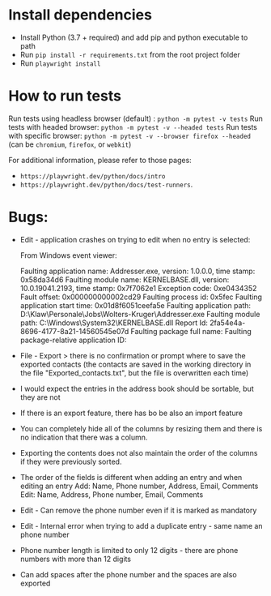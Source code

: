# Install dependencies
- Install Python (3.7 + required) and add pip and python executable to path
- Run `pip install -r requirements.txt` from the root project folder
- Run `playwright install`

# How to run tests
Run tests using headless browser (default) : `python -m pytest -v tests`
Run tests with headed browser: `python -m pytest -v --headed tests`
Run tests with specific browser: `python -m pytest -v --browser firefox --headed`
 (can be `chromium`, `firefox`, or `webkit`)

For additional information, please refer to those pages:
- `https://playwright.dev/python/docs/intro`
- `https://playwright.dev/python/docs/test-runners`.

# Bugs:
- Edit - application crashes on trying to edit when no entry is selected:

  From Windows event viewer:

  Faulting application name: Addresser.exe, version: 1.0.0.0, time stamp: 0x58da34d6
  Faulting module name: KERNELBASE.dll, version: 10.0.19041.2193, time stamp: 0x7f7062e1
  Exception code: 0xe0434352
  Fault offset: 0x000000000002cd29
  Faulting process id: 0x5fec
  Faulting application start time: 0x01d8f6051ceefa5e
  Faulting application path: D:\Klaw\Personale\Jobs\Wolters-Kruger\Addresser.exe
  Faulting module path: C:\Windows\System32\KERNELBASE.dll
  Report Id: 2fa54e4a-8696-4177-8a21-14560545e07d
  Faulting package full name: 
  Faulting package-relative application ID: 

- File - Export > there is no confirmation or prompt where to save the exported contacts (the contacts are saved in the working directory in the file "Exported_contacts.txt", but the file is overwritten each time)

- I would expect the entries in the address book should be sortable, but they are not

- If there is an export feature, there has bo be also an import feature

- You can completely hide all of the columns by resizing them and there is no indication that there was a column.

- Exporting the contents does not also maintain the order of the columns if they were previously sorted.

- The order of the fields is different when adding an entry and when editing an entry
  Add: Name, Phone number, Address, Email, Comments
  Edit: Name, Address, Phone number, Email, Comments

- Edit - Can remove the phone number even if it is marked as mandatory

- Edit - Internal error when trying to add a duplicate entry - same name an phone number

- Phone number length is limited to only 12 digits - there are phone numbers with more than 12 digits

- Can add spaces after the phone number and the spaces are also exported
